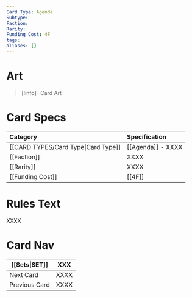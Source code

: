 ```yaml
---
Card Type: Agenda
Subtype: 
Faction: 
Rarity: 
Funding Cost: 4F
tags: 
aliases: []
---
```

# Art

> [!info]- Card Art
> 

# Card Specs

| Category                            | Specification     |
|:----------------------------------- |:----------------- |
| [[CARD TYPES/Card Type\|Card Type]] | [[Agenda]] - XXXX |
| [[Faction]]                         | XXXX              |
| [[Rarity]]                          | XXXX              |
| [[Funding Cost]]                    | [[4F]]            |

# Rules Text



XXXX

# Card Nav

| [[Sets\|SET]] | XXX |  
| --- | --- |  
| Next Card | XXXX |  
| Previous Card | XXXX |  


